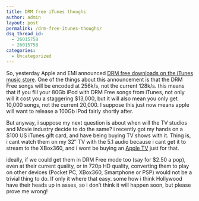 ```yaml
---
title: DRM free iTunes thoughs
author: admin
layout: post
permalink: /drm-free-itunes-thoughs/
dsq_thread_id:
  - 26015758
  - 26015758
categories:
  - Uncategorized
---
```

So, yesterday Apple and EMI announced [DRM free downloads on the iTunes music store][1]. One of the things about this announcement is that the DRM Free songs will be encoded at 256k/s, not the current 128k/s. this means that if you fill your 80Gb iPod with DRM Free songs from iTunes, not only will it cost you a staggering $13,000, but it will also mean you only get 10,000 songs, not the current 20,000. I suppose this just now means apple will want to release a 100Gb iPod fairly shortly after. 

But anyway, i suppose my next question is about when will the TV studios and Movie industry decide to do the same? i recently got my hands on a $100 US iTunes gift card, and have being buying TV shows with it. Thing is, i cant watch them on my 32&#8243; TV with the 5.1 audio because i cant get it to stream to the XBox360, and i wont be buying an [Apple TV][2] just for that. 

ideally, if we could get them in DRM Free mode too (say for $2.50 a pop), even at their current quality, or in 720p HD quality, converting them to play on other devices (Pocket PC, XBox360, Smartphone or PSP) would not be a trivial thing to do. If only it where that easy. some how i think Hollywood have their heads up in asses, so i don&#8217;t think it will happen soon, but please prove me wrong!

 [1]: http://blog.lotas-smartman.net/archive/2007/04/02/itunes-and-emi-drm-free-but-a-little-more-expencive.aspx
 [2]: http://www.apple.com/appletv